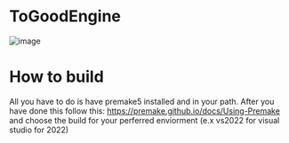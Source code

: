 # ToGoodEngine
![image](https://github.com/DevAlgos/TooGoodEngine/assets/56752913/ff353499-9b7a-4309-b279-183e7eb84d59)

# How to build
All you have to do is have premake5 installed and in your path.
After you have done this follow this: https://premake.github.io/docs/Using-Premake
and choose the build for your perferred enviorment (e.x vs2022 for visual studio for 2022)


